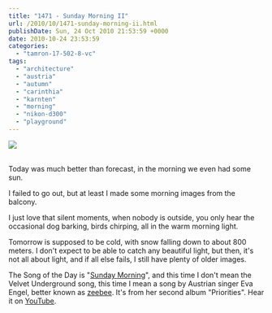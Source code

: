 ```yaml
---
title: "1471 - Sunday Morning II"
url: /2010/10/1471-sunday-morning-ii.html
publishDate: Sun, 24 Oct 2010 21:53:59 +0000
date: 2010-10-24 23:53:59
categories: 
  - "tamron-17-502-8-vc"
tags: 
  - "architecture"
  - "austria"
  - "autumn"
  - "carinthia"
  - "karnten"
  - "morning"
  - "nikon-d300"
  - "playground"
---
```

<div class="container">
<div class="center"><a target="_blank" href="https://d25zfm9zpd7gm5.cloudfront.net/1200x1200/2010/20101024_081134_ps.jpg"><img src="https://d25zfm9zpd7gm5.cloudfront.net/0600x0600/2010/20101024_081134_ps.jpg" /></a></div>
</div>
<br />

Today was much better than forecast, in the morning we even had some sun.

<a target="_blank" href="https://d25zfm9zpd7gm5.cloudfront.net/1200x1200/2010/20101024_081025_ps.jpg"><img style="margin: 0pt 10px 0pt 0px; float: left;" src="https://d25zfm9zpd7gm5.cloudfront.net/0150x0150/2010/20101024_081025_ps.jpg" alt="" border="0" /></a> I failed to go out, but at least I made some morning images from the balcony.

I just love that silent moments, when nobody is outside, you only hear the occasional dog barking, birds chirping, all in the warm morning light.

<a target="_blank" href="https://d25zfm9zpd7gm5.cloudfront.net/1200x1200/2010/20101024_081209_ps.jpg"><img style="margin: 0pt 0px 0pt 10px; float: right;" src="https://d25zfm9zpd7gm5.cloudfront.net/0150x0150/2010/20101024_081209_ps.jpg" alt="" border="0" /></a> Tomorrow is supposed to be cold, with snow falling down to about 800 meters. I don't expect to be able to catch any beautiful light, but then, it's not all about light, and if all else fails, I still have plenty of older images.

 The Song of the Day is "<a target="_blank" href="http://www.lyricstime.com/zeebee-sunday-morning-lyrics.html">Sunday Morning</a>", and this time I don't mean the Velvet Underground song, this time I mean a song by Austrian singer Eva Engel, better known as <a target="_blank" href="http://en.wikipedia.org/wiki/Zeebee">zeebee</a>. It's from her second album "Priorities". Hear it on <a target="_blank" href="http://www.youtube.com/watch?v=597Ye166chs">YouTube</a>.

